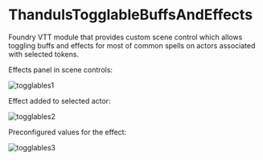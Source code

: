 # ThandulsTogglableBuffsAndEffects
Foundry VTT module that provides custom scene control which allows toggling buffs and effects for most of common spells on actors associated with selected tokens.

Effects panel in scene controls:

![togglables1](https://user-images.githubusercontent.com/6009785/104252683-df0b5980-5472-11eb-899f-abcf41942650.png)


Effect added to selected actor:

![togglables2](https://user-images.githubusercontent.com/6009785/104252686-dfa3f000-5472-11eb-82af-2b3c7cf1ef26.png)


Preconfigured values for the effect:

![togglables3](https://user-images.githubusercontent.com/6009785/104252687-dfa3f000-5472-11eb-9d9d-10163154b9a1.png)

